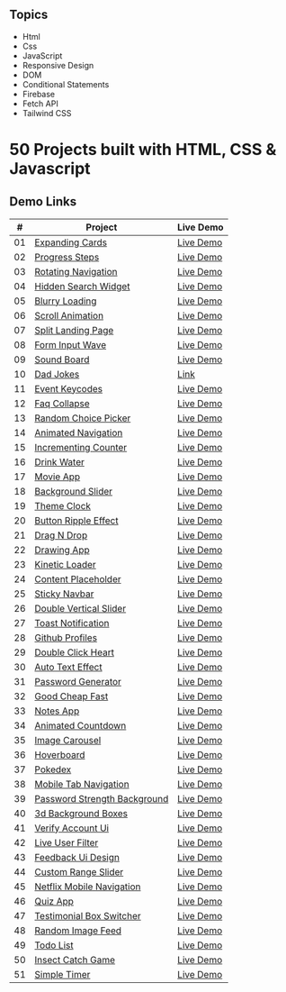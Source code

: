 ## Topics

- Html
- Css
- JavaScript
- Responsive Design
- DOM
- Conditional Statements
- Firebase
- Fetch API
- Tailwind CSS
	







# 50 Projects built with HTML, CSS & Javascript

## Demo Links

| #   | Project                                                                                                                          | Live Demo                                                                                                   |
| --- | -------------------------------------------------------------------------------------------------------------------------------- | ----------------------------------------------------------------------------------------------------------- |
| 01  | [Expanding Cards](https://github.com/furki-lab/50-projects-html-css-js/tree/main/1.%20Expanding%20Cards)                         |[Live Demo](https://expanding-cards-c1bc5.web.app )                                                               | 
| 02  | [Progress Steps](https://github.com/furki-lab/50-projects-html-css-js/tree/main/2.%20Progress%20bar)                             |[Live Demo](https://step-progress-bar.firebaseapp.com/)                                                           |
| 03  | [Rotating Navigation](https://github.com/furki-lab/50-projects-html-css-js/tree/main/3.%20Rotating%20Navigation)                 |[Live Demo](https://rotation-31c56.web.app/)                                                                      |
| 04  | [Hidden Search Widget](https://github.com/furki-lab/50-projects-html-css-js/tree/main/4.Hidden%20Search%20Widget)                |[Live Demo](https://hidden-search-widget.web.app/)                                                                |
| 05  | [Blurry Loading](https://github.com/furki-lab/50-projects-html-css-js/tree/main/5.%20Blurry%20Loading)                           |[Live Demo](https://blurry-loading-7387a.firebaseapp.com/)                                                        |
| 06  | [Scroll Animation](https://github.com/furki-lab/50-projects-html-css-js/tree/main/5.%20Blurry%20Loading)                         |[Live Demo](https://scroll-animation-e2916.web.app/)                                                              |
| 07  | [Split Landing Page](https://github.com/furki-lab/50-projects-html-css-js/tree/main/7.%20Split%20Landing%20Page)                 |[Live Demo](https://50projects50days.com/projects/split-landing-page/)                                                                                                     |
| 08  | [Form Input Wave](https://github.com/furki-lab/50-projects-html-css-js/tree/main/8.%20Form%20Input%20Wave)                       |[Live Demo](https://50projects50days.com/projects/form-wave/)                                                                                                     |
| 09  | [Sound Board](https://github.com/furki-lab/50-projects-html-css-js/tree/main/9.%20Sound%20Board)                                 |[Live Demo](https://50projects50days.com/projects/sound-board/)                                                                                                     |
| 10  | [Dad Jokes](https://github.com/furki-lab/50-projects-html-css-js/tree/main/10.%20Dad%20jokes)                                 |[Link]()                                                                     |
| 11  | [Event Keycodes](https://github.com/furki-lab/50-projects-html-css-js/tree/main/11.%20Event%20KeyCodes)                               | [Live Demo](https://50projects50days.com/projects/event-keycodes/)                |
| 12  | [Faq Collapse](https://github.com/furki-lab/50-projects-html-css-js/tree/main/12.%20FAQ%20Collapse)                                   | [Live Demo](https://50projects50days.com/projects/faq-collapse/)                  |
| 13  | [Random Choice Picker](https://github.com/furki-lab/50-projects-html-css-js/tree/main/13%2C%20Random%20Choice%20Picker)                   | [Live Demo](https://50projects50days.com/projects/random-choice-picker/)          |
| 14  | [Animated Navigation](https://github.com/bradtraversy/50projects50days/tree/master/animated-navigation)                     | [Live Demo](https://50projects50days.com/projects/animated-navigation/)           |
| 15  | [Incrementing Counter](https://github.com/bradtraversy/50projects50days/tree/master/incrementing-counter)                   | [Live Demo](https://50projects50days.com/projects/incrementing-counter/)          |
| 16  | [Drink Water](https://github.com/bradtraversy/50projects50days/tree/master/drink-water)                                     | [Live Demo](https://50projects50days.com/projects/drink-water/)                   |
| 17  | [Movie App](https://github.com/bradtraversy/50projects50days/tree/master/movie-app)                                         | [Live Demo](https://50projects50days.com/projects/movie-app/)                     |
| 18  | [Background Slider](https://github.com/bradtraversy/50projects50days/tree/master/background-slider)                         | [Live Demo](https://50projects50days.com/projects/background-slider/)             |
| 19  | [Theme Clock](https://github.com/bradtraversy/50projects50days/tree/master/theme-clock)                                     | [Live Demo](https://50projects50days.com/projects/theme-clock/)                   |
| 20  | [Button Ripple Effect](https://github.com/bradtraversy/50projects50days/tree/master/button-ripple-effect)                   | [Live Demo](https://50projects50days.com/projects/button-ripple-effect/)          |
| 21  | [Drag N Drop](https://github.com/bradtraversy/50projects50days/tree/master/drag-n-drop)                                     | [Live Demo](https://50projects50days.com/projects/drag-n-drop/)                   |
| 22  | [Drawing App](https://github.com/bradtraversy/50projects50days/tree/master/drawing-app)                                     | [Live Demo](https://50projects50days.com/projects/drawing-app/)                   |
| 23  | [Kinetic Loader](https://github.com/bradtraversy/50projects50days/tree/master/kinetic-loader)                               | [Live Demo](https://50projects50days.com/projects/kinetic-loader/)                |
| 24  | [Content Placeholder](https://github.com/bradtraversy/50projects50days/tree/master/content-placeholder)                     | [Live Demo](https://50projects50days.com/projects/content-placeholder/)           |
| 25  | [Sticky Navbar](https://github.com/bradtraversy/50projects50days/tree/master/sticky-navigation)                                 | [Live Demo](https://50projects50days.com/projects/sticky-navbar/)                 |
| 26  | [Double Vertical Slider](https://github.com/bradtraversy/50projects50days/tree/master/double-vertical-slider)               | [Live Demo](https://50projects50days.com/projects/double-vertical-slider/)        |
| 27  | [Toast Notification](https://github.com/bradtraversy/50projects50days/tree/master/toast-notification)                       | [Live Demo](https://50projects50days.com/projects/toast-notification/)            |
| 28  | [Github Profiles](https://github.com/bradtraversy/50projects50days/tree/master/github-profiles)                             | [Live Demo](https://50projects50days.com/projects/github-profiles/)               |
| 29  | [Double Click Heart](https://github.com/bradtraversy/50projects50days/tree/master/double-click-heart)                       | [Live Demo](https://50projects50days.com/projects/double-click-heart/)            |
| 30  | [Auto Text Effect](https://github.com/bradtraversy/50projects50days/tree/master/auto-text-effect)                           | [Live Demo](https://50projects50days.com/projects/auto-text-effect/)              |
| 31  | [Password Generator](https://github.com/bradtraversy/50projects50days/tree/master/password-generator)                       | [Live Demo](https://50projects50days.com/projects/password-generator/)            |
| 32  | [Good Cheap Fast](https://github.com/bradtraversy/50projects50days/tree/master/good-cheap-fast)                             | [Live Demo](https://50projects50days.com/projects/good-cheap-fast/)               |
| 33  | [Notes App](https://github.com/bradtraversy/50projects50days/tree/master/notes-app)                                         | [Live Demo](https://50projects50days.com/projects/notes-app/)                     |
| 34  | [Animated Countdown](https://github.com/bradtraversy/50projects50days/tree/master/animated-countdown)                       | [Live Demo](https://50projects50days.com/projects/animated-countdown/)            |
| 35  | [Image Carousel](https://github.com/bradtraversy/50projects50days/tree/master/image-carousel)                               | [Live Demo](https://50projects50days.com/projects/image-carousel/)                |
| 36  | [Hoverboard](https://github.com/bradtraversy/50projects50days/tree/master/hoverboard)                                       | [Live Demo](https://50projects50days.com/projects/hoverboard/)                    |
| 37  | [Pokedex](https://github.com/bradtraversy/50projects50days/tree/master/pokedex)                                             | [Live Demo](https://50projects50days.com/projects/pokedex/)                       |
| 38  | [Mobile Tab Navigation](https://github.com/bradtraversy/50projects50days/tree/master/mobile-tab-navigation)                 | [Live Demo](https://50projects50days.com/projects/mobile-tab-navigation/)         |
| 39  | [Password Strength Background](https://github.com/bradtraversy/50projects50days/tree/master/password-strength-background)   | [Live Demo](https://50projects50days.com/projects/password-strength-background/)  |
| 40  | [3d Background Boxes](https://github.com/bradtraversy/50projects50days/tree/master/3d-boxes-background)                     | [Live Demo](https://50projects50days.com/projects/3d-background-boxes/)           |
| 41  | [Verify Account Ui](https://github.com/bradtraversy/50projects50days/tree/master/verify-account-ui)                         | [Live Demo](https://50projects50days.com/projects/verify-account-ui/)             |
| 42  | [Live User Filter](https://github.com/bradtraversy/50projects50days/tree/master/live-user-filter)                           | [Live Demo](https://50projects50days.com/projects/live-user-filter/)              |
| 43  | [Feedback Ui Design](https://github.com/bradtraversy/50projects50days/tree/master/feedback-ui-design)                       | [Live Demo](https://50projects50days.com/projects/feedback-ui-design/)            |
| 44  | [Custom Range Slider](https://github.com/bradtraversy/50projects50days/tree/master/custom-range-slider)                     | [Live Demo](https://50projects50days.com/projects/custom-range-slider/)           |
| 45  | [Netflix Mobile Navigation](https://github.com/bradtraversy/50projects50days/tree/master/netflix-mobile-navigation)         | [Live Demo](https://50projects50days.com/projects/netflix-mobile-navigation/)     |
| 46  | [Quiz App](https://github.com/bradtraversy/50projects50days/tree/master/quiz-app)                                           | [Live Demo](https://50projects50days.com/projects/quiz-app/)                      |
| 47  | [Testimonial Box Switcher](https://github.com/bradtraversy/50projects50days/tree/master/testimonial-box-switcher)           | [Live Demo](https://50projects50days.com/projects/testimonial-box-switcher/)      |
| 48  | [Random Image Feed](https://github.com/bradtraversy/50projects50days/tree/master/random-image-generator)                         | [Live Demo](https://50projects50days.com/projects/random-image-feed/)             |
| 49  | [Todo List](https://github.com/bradtraversy/50projects50days/tree/master/todo-list)                                         | [Live Demo](https://50projects50days.com/projects/todo-list/)                     |
| 50  | [Insect Catch Game](https://github.com/bradtraversy/50projects50days/tree/master/insect-catch-game)                         | [Live Demo](https://50projects50days.com/projects/insect-catch-game/)             |
| 51  | [Simple Timer](https://github.com/bradtraversy/50projects50days/tree/master/simple-timer)                                   | [Live Demo](https://50projects50days.com/projects/simple-timer/)   
